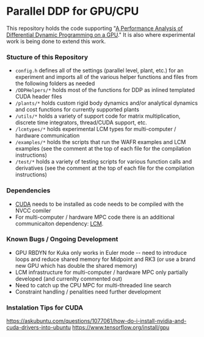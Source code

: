# Parallel DDP for GPU/CPU #

This repository holds the code supporting "[A Performance Analysis of Differential Dynamic Programming on a GPU](https://agile.seas.harvard.edu/publications/performance-analysis-parallel-differential-dynamic-programming-gpu)." It is also where experimental work is being done to extend this work.

### Stucture of this Repository
* ```config.h``` defines all of the settings (parallel level, plant, etc.) for an experiment and imports all of the various helper functions and files from the following folders as needed
* ```/DDPHelpers/*``` holds most of the functions for DDP as inlined templated CUDA header files
* ```/plants/*``` holds custom rigid body dynamics and/or analytical dynamics and cost functions for currently supported plants
* ```/utils/*``` holds a variety of support code for matrix multiplication, discrete time integrators, thread/CUDA support, etc.
* ```/lcmtypes/*``` holds experimental LCM types for multi-computer / hardware communication
* ```/examples/*``` holds the scripts that run the WAFR examples and LCM examples (see the comment at the top of each file for the compilation instructions)
* ```/test/*``` holds a variety of testing scripts for various function calls and derivatives (see the comment at the top of each file for the compilation instructions)

### Dependencies
* [CUDA](https://developer.nvidia.com/cuda-zone) needs to be installed as code needs to be compiled with the NVCC comiler
* For multi-computer / hardware MPC code there is an additional communicaiton dependency: [LCM](https://lcm-proj.github.io/).

### Known Bugs / Ongoing Development
* GPU RBDYN for Kuka only works in Euler mode -- need to introduce loops and reduce shared memory for Midpoint and RK3 (or use a brand new GPU which has double the shared memory)
* LCM infrastructure for multi-computer / hardware MPC only partially developed (and currenlty commented out)
* Need to catch up the CPU MPC for multi-threaded line search
* Constraint handling / penalities need further development

### Instalation Tips for CUDA
https://askubuntu.com/questions/1077061/how-do-i-install-nvidia-and-cuda-drivers-into-ubuntu
https://www.tensorflow.org/install/gpu